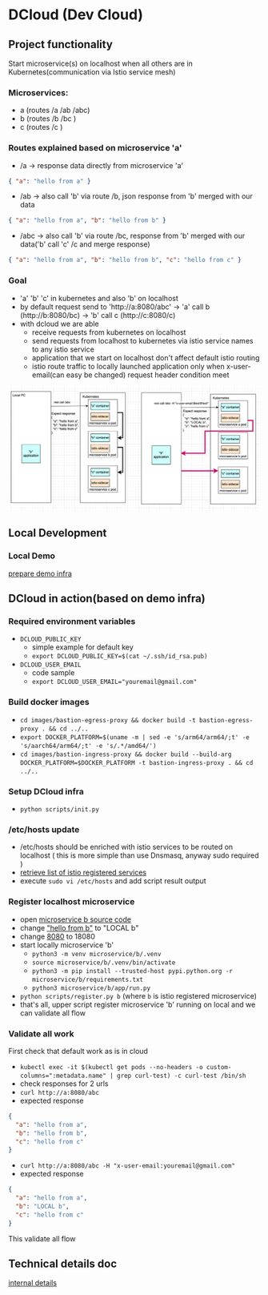 # DCloud (Dev Cloud)

## Project functionality
Start microservice(s) on localhost when all others are in Kubernetes(communication via Istio service mesh)

### Microservices:
- a (routes  /a /ab /abc)
- b (routes  /b /bc )
- c (routes  /c )

### Routes explained based on microservice 'a'
- /a  -> response data directly from microservice 'a'</br>
```json
{ "a": "hello from a" }
```
- /ab -> also call 'b' via route /b, json response from 'b' merged with our data </br>
```json
{ "a": "hello from a", "b": "hello from b" }
```
- /abc -> also call 'b' via route /bc, response from 'b' merged with our data('b' call 'c' /c and merge response) </br>
```json
{ "a": "hello from a", "b": "hello from b", "c": "hello from c" }
```

### Goal
- 'a' 'b' 'c' in kubernetes and also 'b' on localhost
- by default request send to 'http://a:8080/abc' -> 'a' call b (http://b:8080/bc) -> 'b' call c (http://c:8080/c)
- with dcloud we are able
  - receive requests from kubernetes on localhost
  - send requests from localhost to kubernetes via istio service names to any istio service
  - application that we start on localhost don't affect default istio routing
  - istio route traffic to locally launched application only when x-user-email(can easy be changed) request header condition meet

![](docs/demo_schema.png)


## Local Development

### Local Demo
[prepare demo infra](README_local_demo_infra.md)

## DCloud in action(based on demo infra)

### Required environment variables
- `DCLOUD_PUBLIC_KEY` 
  - simple example for default key
  - `export DCLOUD_PUBLIC_KEY=$(cat ~/.ssh/id_rsa.pub)`
- `DCLOUD_USER_EMAIL`
  - code sample  
  - `export DCLOUD_USER_EMAIL="youremail@gmail.com"`

### Build docker images
- ```cd images/bastion-egress-proxy && docker build -t bastion-egress-proxy . && cd ../..```
- ```export DOCKER_PLATFORM=$(uname -m | sed -e 's/arm64/arm64/;t' -e 's/aarch64/arm64/;t' -e 's/.*/amd64/')```
- ```cd images/bastion-ingress-proxy && docker build --build-arg DOCKER_PLATFORM=$DOCKER_PLATFORM -t bastion-ingress-proxy . && cd ../..```

### Setup DCloud infra 
- `python scripts/init.py`

### /etc/hosts update
- /etc/hosts should be enriched with istio services to be routed on localhost ( this is more simple than use Dnsmasq, anyway sudo required )
- [retrieve list of istio registered services](scripts/istio_services_list.sh)
- execute ```sudo vi /etc/hosts``` and add script result output

### Register localhost microservice
- open [microservice b source code](microservice/b/app/run.py)
- change ["hello from b"](microservice/b/app/run.py#L10) to "LOCAL b"
- change [8080](microservice/b/app/run.py#L27) to 18080
- start locally microservice 'b'
  - `python3 -m venv microservice/b/.venv`
  - `source microservice/b/.venv/bin/activate`
  - `python3 -m pip install --trusted-host pypi.python.org -r microservice/b/requirements.txt`
  - `python3 microservice/b/app/run.py` 
- `python scripts/register.py b` (where `b` is istio registered microservice)
- that's all, upper script register microservice 'b' running on local and we can validate all flow

### Validate all work
First check that default work as is in cloud
- `kubectl exec -it $(kubectl get pods --no-headers -o custom-columns=":metadata.name" | grep curl-test) -c curl-test /bin/sh`
- check responses for 2 urls
- `curl http://a:8080/abc` 
- expected response 
```json
{ 
  "a": "hello from a", 
  "b": "hello from b", 
  "c": "hello from c"
}
```
- `curl http://a:8080/abc -H "x-user-email:youremail@gmail.com"`
- expected response
```json
{ 
  "a": "hello from a", 
  "b": "LOCAL b", 
  "c": "hello from c"
}
```
This validate all flow

## Technical details doc
[internal details](README_internal_details.md)
